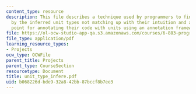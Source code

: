 ```yaml
---
content_type: resource
description: This file describes a technique used by programmers to find bugs as indicated
  by the inferred unit types not matching up with their intuition and as a starting
  point for annotating their code with units using an annotation framework.
file: https://ol-ocw-studio-app-qa.s3.amazonaws.com/courses/6-883-program-analysis-fall-2005/b068226dbde932a842bb87bccf8b7ee3_unit_type_infere.pdf
file_type: application/pdf
learning_resource_types:
- Projects
ocw_type: OCWFile
parent_title: Projects
parent_type: CourseSection
resourcetype: Document
title: unit_type_infere.pdf
uid: b068226d-bde9-32a8-42bb-87bccf8b7ee3
---
```

